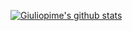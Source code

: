 [![Giuliopime's github stats](https://github-readme-stats.vercel.app/api?username=Giuliopime&show_icons=true&theme=dark)](https://github.com/anuraghazra/github-readme-stats)
